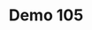 ---
layout: laucher
title: "Demo 105"
permalink: /laucher/chat-firebase/
demo: "http://www.nicobytes.com/chatIonicFirebase/"
repo: "https://github.com/nicobytes/chatIonicFirebase"
---